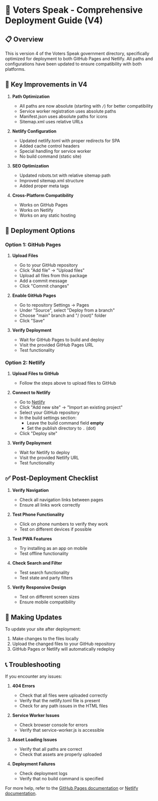 # 🚀 Voters Speak - Comprehensive Deployment Guide (V4)

## 📋 Overview

This is version 4 of the Voters Speak government directory, specifically optimized for deployment to both GitHub Pages and Netlify. All paths and configurations have been updated to ensure compatibility with both platforms.

## 🔧 Key Improvements in V4

1. **Path Optimization**
   - All paths are now absolute (starting with `/`) for better compatibility
   - Service worker registration uses absolute paths
   - Manifest.json uses absolute paths for icons
   - Sitemap.xml uses relative URLs

2. **Netlify Configuration**
   - Updated netlify.toml with proper redirects for SPA
   - Added cache control headers
   - Special handling for service worker
   - No build command (static site)

3. **SEO Optimization**
   - Updated robots.txt with relative sitemap path
   - Improved sitemap.xml structure
   - Added proper meta tags

4. **Cross-Platform Compatibility**
   - Works on GitHub Pages
   - Works on Netlify
   - Works on any static hosting

## 🚀 Deployment Options

### Option 1: GitHub Pages

1. **Upload Files**
   - Go to your GitHub repository
   - Click "Add file" → "Upload files"
   - Upload all files from this package
   - Add a commit message
   - Click "Commit changes"

2. **Enable GitHub Pages**
   - Go to repository Settings → Pages
   - Under "Source", select "Deploy from a branch"
   - Choose "main" branch and "/ (root)" folder
   - Click "Save"

3. **Verify Deployment**
   - Wait for GitHub Pages to build and deploy
   - Visit the provided GitHub Pages URL
   - Test functionality

### Option 2: Netlify

1. **Upload Files to GitHub**
   - Follow the steps above to upload files to GitHub

2. **Connect to Netlify**
   - Go to [Netlify](https://app.netlify.com/)
   - Click "Add new site" → "Import an existing project"
   - Select your GitHub repository
   - In the build settings section:
     - Leave the build command field **empty**
     - Set the publish directory to `.` (dot)
   - Click "Deploy site"

3. **Verify Deployment**
   - Wait for Netlify to deploy
   - Visit the provided Netlify URL
   - Test functionality

## ✅ Post-Deployment Checklist

1. **Verify Navigation**
   - Check all navigation links between pages
   - Ensure all links work correctly

2. **Test Phone Functionality**
   - Click on phone numbers to verify they work
   - Test on different devices if possible

3. **Test PWA Features**
   - Try installing as an app on mobile
   - Test offline functionality

4. **Check Search and Filter**
   - Test search functionality
   - Test state and party filters

5. **Verify Responsive Design**
   - Test on different screen sizes
   - Ensure mobile compatibility

## 🔄 Making Updates

To update your site after deployment:

1. Make changes to the files locally
2. Upload the changed files to your GitHub repository
3. GitHub Pages or Netlify will automatically redeploy

## 📞 Troubleshooting

If you encounter any issues:

1. **404 Errors**
   - Check that all files were uploaded correctly
   - Verify that the netlify.toml file is present
   - Check for any path issues in the HTML files

2. **Service Worker Issues**
   - Check browser console for errors
   - Verify that service-worker.js is accessible

3. **Asset Loading Issues**
   - Verify that all paths are correct
   - Check that assets are properly uploaded

4. **Deployment Failures**
   - Check deployment logs
   - Verify that no build command is specified

For more help, refer to the [GitHub Pages documentation](https://docs.github.com/en/pages) or [Netlify documentation](https://docs.netlify.com/).